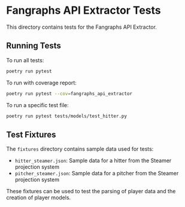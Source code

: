 # Fangraphs API Extractor Tests

This directory contains tests for the Fangraphs API Extractor.

## Running Tests

To run all tests:

```bash
poetry run pytest
```

To run with coverage report:

```bash
poetry run pytest --cov=fangraphs_api_extractor
```

To run a specific test file:

```bash
poetry run pytest tests/models/test_hitter.py
```

## Test Fixtures

The `fixtures` directory contains sample data used for tests:

- `hitter_steamer.json`: Sample data for a hitter from the Steamer projection system
- `pitcher_steamer.json`: Sample data for a pitcher from the Steamer projection system

These fixtures can be used to test the parsing of player data and the creation of player models.